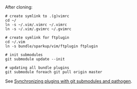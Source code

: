 After cloning:

	# create symlink to .(g)vimrc
	cd ~/
	ln -s ~/.vim/.vimrc ~/.vimrc
	ln -s ~/.vim/.gvimrc ~/.gvimrc

	# create symlink for ftplugin
	cd ~/.vim
	ln -s bundle/sparkup/vim/ftplugin ftplugin

	# init submodules
	git submodule update --init
	
	# updating all bundle plugins
	git submodule foreach git pull origin master

See [Synchronizing plugins with git submodules and pathogen](http://vimcasts.org/episodes/synchronizing-plugins-with-git-submodules-and-pathogen/).

